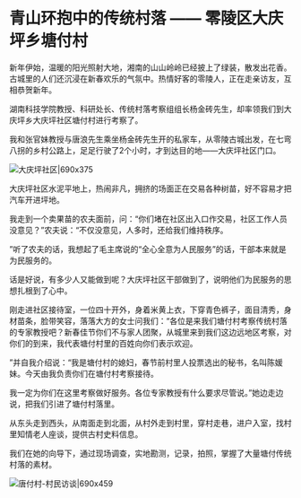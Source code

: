 #  青山环抱中的传统村落 —— 零陵区大庆坪乡塘付村
新年伊始，温暖的阳光照射大地，湘南的山山岭岭已经披上了绿装，散发出花香。古城里的人们还沉浸在新春欢乐的气氛中。热情好客的零陵人，正在走亲访友，互相恭贺新年。

湖南科技学院教授、科研处长、传统村落考察组组长杨金砖先生，却率领我们到大庆坪乡大庆坪社区塘付村进行考察了。

我和张官妹教授与唐浪先生乘坐杨金砖先生开的私家车，从零陵古城出发，在七弯八拐的乡村公路上，足足行驶了2个小时，才到达目的地——大庆坪社区门口。

![大庆坪社区|690x375](https://cdn.ossez.com/discourse-uploads/original/2X/8/8744f68ad50e73fd2d39cda69d6ebc6fdbf2f130.jpeg ':size=690')

大庆坪社区水泥平地上，热闹非凡，拥挤的场面正在交易各种树苗，好不容易才把汽车开进坪地。

我走到一个卖果苗的农夫面前，问：“你们堵在社区出入口作交易，社区工作人员没意见？”农夫说：“不仅没意见，人多时，还给我们维持秩序。

”听了农夫的话，我想起了毛主席说的“全心全意为人民服务”的话，干部本来就是为民服务的。

话是好说，有多少人又能做到呢？大庆坪社区干部做到了，说明他们为民服务的思想扎根到了心中。

刚走进社区接待室，一位四十开外，身着米黄上衣，下穿青色裤子，面目清秀，身材苗条，脸带笑容，落落大方的女士问我们：“各位是来我们塘付村考察传统村落的专家教授吧？新春佳节你们不与家人团聚，从城里来到我们这边远地区考察，对你们的到来，我代表塘付村里的百姓向你们表示欢迎。

”并自我介绍说：“我是塘付村的媳妇，春节前村里人投票选出的秘书，名叫陈媛妹。今天由我负责你们在塘付村考察接待。

我一定为你们在这里考察做好服务。各位专家教授有什么要求尽管说。”她边走边说，把我们引进了塘付村落里。

从东头走到西头，从南面走到北面，从村外走到村里，穿村走巷，进户入室，找村里知情老人座谈，提供古村史料信息。

我们在她的向导下，通过现场调查，实地勘测，记录，拍照，掌握了大量塘付传统村落的素材。

![唐付村-村民访谈|690x459](https://cdn.ossez.com/discourse-uploads/original/2X/9/99b655bb1322dbd041b8e45cf836673ec56305b9.jpeg ':size=690')


<!--@include: chapter-01.md -->

<!--@include: chapter-02.md -->

<!--@include: chapter-03.md -->

<!--@include: chapter-04.md -->

<!--@include: chapter-05.md -->

<!--@include: chapter-06.md -->

<!--@include: chapter-07.md -->

<!--@include: chapter-08.md -->
